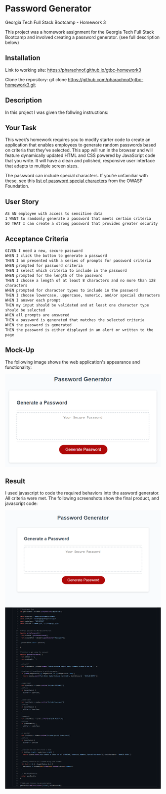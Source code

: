 # Password Generator

Georgia Tech Full Stack Bootcamp - Homework 3

This project was a homework assignment for the Georgia Tech Full Stack Bootcamp and involved creating a password generator. (see full description below)



## Installation

Link to working site: 
 <https://pharaohnof.github.io/gtbc-homework3>

Clone the repository: 
 git clone https://github.com/pharaohnof/gtbc-homework3.git



## Description

 In this project I was given the follwing instructions:


## Your Task

This week’s homework requires you to modify starter code to create an application that enables employees to generate random passwords based on criteria that they’ve selected. This app will run in the browser and will feature dynamically updated HTML and CSS powered by JavaScript code that you write. It will have a clean and polished, responsive user interface that adapts to multiple screen sizes.

The password can include special characters. If you’re unfamiliar with these, see this [list of password special characters](https://www.owasp.org/index.php/Password_special_characters) from the OWASP Foundation.

## User Story

```
AS AN employee with access to sensitive data
I WANT to randomly generate a password that meets certain criteria
SO THAT I can create a strong password that provides greater security
```

## Acceptance Criteria

```
GIVEN I need a new, secure password
WHEN I click the button to generate a password
THEN I am presented with a series of prompts for password criteria
WHEN prompted for password criteria
THEN I select which criteria to include in the password
WHEN prompted for the length of the password
THEN I choose a length of at least 8 characters and no more than 128 characters
WHEN prompted for character types to include in the password
THEN I choose lowercase, uppercase, numeric, and/or special characters
WHEN I answer each prompt
THEN my input should be validated and at least one character type should be selected
WHEN all prompts are answered
THEN a password is generated that matches the selected criteria
WHEN the password is generated
THEN the password is either displayed in an alert or written to the page
```

## Mock-Up

The following image shows the web application's appearance and functionality:

![The Password Generator application displays a red button to "Generate Password".](./assets/images/mockup.png)

## Result

I used javascript to code the required behaviors into the assword generator. All criteria were met. The following screenshots show the final product, and javascript code:

![Final Result - hw2-1](./assets/images/hw3.png)
![Final Result - hw2-2](./assets/images/hw3-jscode.png)